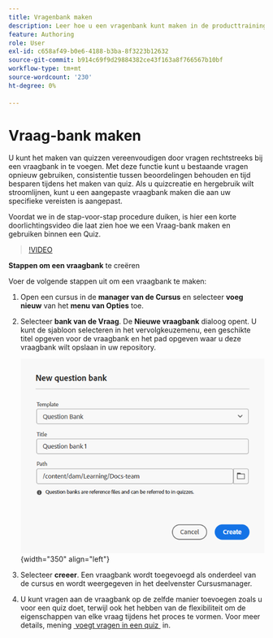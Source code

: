 ```yaml
---
title: Vragenbank maken
description: Leer hoe u een vragenbank kunt maken in de producttraining en -training
feature: Authoring
role: User
exl-id: c658af49-b0e6-4188-b3ba-8f3223b12632
source-git-commit: b914c69f9d29884382ce43f163a8f766567b10bf
workflow-type: tm+mt
source-wordcount: '230'
ht-degree: 0%

---
```


# Vraag-bank maken

U kunt het maken van quizzen vereenvoudigen door vragen rechtstreeks bij een vraagbank in te voegen. Met deze functie kunt u bestaande vragen opnieuw gebruiken, consistentie tussen beoordelingen behouden en tijd besparen tijdens het maken van quiz.
Als u quizcreatie en hergebruik wilt stroomlijnen, kunt u een aangepaste vraagbank maken die aan uw specifieke vereisten is aangepast.

Voordat we in de stap-voor-stap procedure duiken, is hier een korte doorlichtingsvideo die laat zien hoe we een Vraag-bank maken en gebruiken binnen een Quiz.

>[!VIDEO](https://video.tv.adobe.com/v/3475212/learning-content-aem-guides)

**Stappen om een vraagbank** te creëren

Voer de volgende stappen uit om een vraagbank te maken:

1. Open een cursus in de **manager van de Cursus** en selecteer **voeg nieuw** van het **menu van Opties** toe.
1. Selecteer **bank van de Vraag**.
De **Nieuwe vraagbank** dialoog opent. U kunt de sjabloon selecteren in het vervolgkeuzemenu, een geschikte titel opgeven voor de vraagbank en het pad opgeven waar u deze vraagbank wilt opslaan in uw repository.

   ![](assets/question-bank-create.png){width="350" align="left"}

1. Selecteer **creeer**.
Een vraagbank wordt toegevoegd als onderdeel van de cursus en wordt weergegeven in het deelvenster Cursusmanager.
1. U kunt vragen aan de vraagbank op de zelfde manier toevoegen zoals u voor een quiz doet, terwijl ook het hebben van de flexibiliteit om de eigenschappen van elke vraag tijdens het proces te vormen. Voor meer details, mening [&#x200B; voegt vragen in een quiz &#x200B;](./quiz-insert-questions.md) in.
